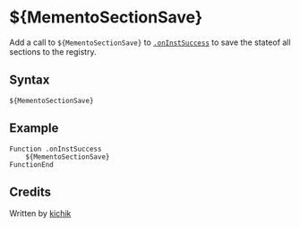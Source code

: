 # ${MementoSectionSave}

Add a call to `${MementoSectionSave}` to [`.onInstSuccess`][1] to save the stateof all sections to the registry.

## Syntax

    ${MementoSectionSave}

## Example

    Function .onInstSuccess
        ${MementoSectionSave}
    FunctionEnd

## Credits

Written by [kichik][2]

[1]: ../../Callbacks/onInstSuccess.md
[2]: http://nsis.sourceforge.net/User:Kichik